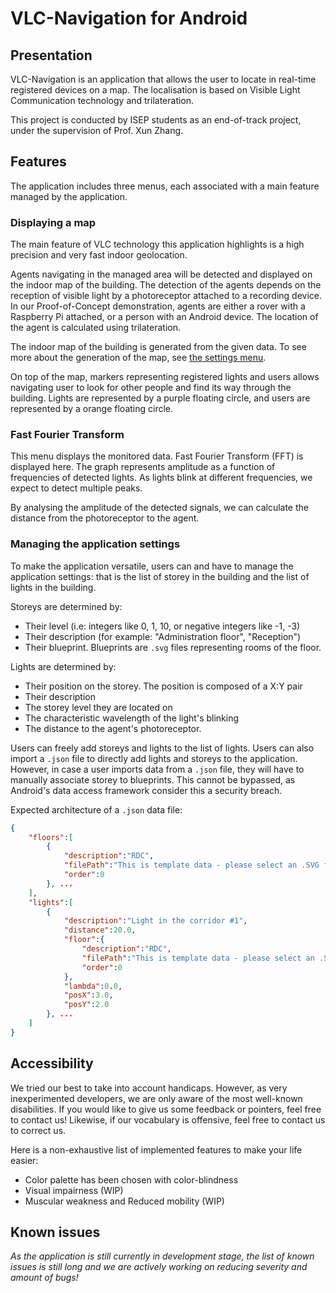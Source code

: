 # VLC-Navigation for Android
## Presentation
VLC-Navigation is an application that allows the user to locate in real-time registered devices on a map. The localisation is based on Visible Light Communication technology and trilateration.

This project is conducted by ISEP students as an end-of-track project, under the supervision of Prof. Xun Zhang.

## Features
The application includes three menus, each associated with a main feature managed by the application.
### Displaying a map
The main feature of VLC technology this application highlights is a high precision and very fast indoor geolocation.

Agents navigating in the managed area will be detected and displayed on the indoor map of the building. The detection of the agents depends on the reception of visible light by a photoreceptor attached to a recording device. In our Proof-of-Concept demonstration, agents are either a rover with a Raspberry Pi attached, or a person with an Android device. The location of the agent is calculated using trilateration.

The indoor map of the building is generated from the given data. To see more about the generation of the map, see [the settings menu](#managing-the-application-settings).

On top of the map, markers representing registered lights and users allows navigating user to look for other people and find its way through the building. Lights are represented by a purple floating circle, and users are represented by a orange floating circle.

### Fast Fourier Transform
This menu displays the monitored data. Fast Fourier Transform (FFT) is displayed here. The graph represents amplitude as a function of frequencies of detected lights. As lights blink at different frequencies, we expect to detect multiple peaks.

By analysing the amplitude of the detected signals, we can calculate the distance from the photoreceptor to the agent.

### Managing the application settings
To make the application versatile, users can and have to manage the application settings: that is the list of storey in the building and the list of lights in the building.

Storeys are determined by:
- Their level (i.e: integers like 0, 1, 10, or negative integers like -1, -3)
- Their description (for example: "Administration floor", "Reception")
- Their blueprint. Blueprints are `.svg` files representing rooms of the floor.

Lights are determined by:
- Their position on the storey. The position is composed of a X:Y pair
- Their description
- The storey level they are located on
- The characteristic wavelength of the light's blinking
- The distance to the agent's photoreceptor.

Users can freely add storeys and lights to the list of lights. Users can also import a `.json` file to directly add lights and storeys to the application. However, in case a user imports data from a `.json` file, they will have to manually associate storey to blueprints. This cannot be bypassed, as Android's data access framework consider this a security breach.

Expected architecture of a `.json` data file:
``` JSON
{
    "floors":[
        {
            "description":"RDC",
            "filePath":"This is template data - please select an .SVG file",
            "order":0
        }, ...
    ],
    "lights":[
        {
            "description":"Light in the corridor #1",
            "distance":20.0,
            "floor":{
                "description":"RDC",
                "filePath":"This is template data - please select an .SVG file",
                "order":0
            },
            "lambda":0.0,
            "posX":3.0,
            "posY":2.0
        }, ...
    ]
}
```

## Accessibility
We tried our best to take into account handicaps. However, as very inexperimented developers, we are only aware of the most well-known disabilities. If you would like to give us some feedback or pointers, feel free to contact us! Likewise, if our vocabulary is offensive, feel free to contact us to correct us.

Here is a non-exhaustive list of implemented features to make your life easier:
- Color palette has been chosen with color-blindness
- Visual impairness (WIP)
- Muscular weakness and Reduced mobility (WIP)

## Known issues
*As the application is still currently in development stage, the list of known issues is still long and we are actively working on reducing severity and amount of bugs!*
